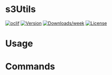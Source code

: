 s3Utils
=======



[![oclif](https://img.shields.io/badge/cli-oclif-brightgreen.svg)](https://oclif.io)
[![Version](https://img.shields.io/npm/v/s3Utils.svg)](https://npmjs.org/package/s3Utils)
[![Downloads/week](https://img.shields.io/npm/dw/s3Utils.svg)](https://npmjs.org/package/s3Utils)
[![License](https://img.shields.io/npm/l/s3Utils.svg)](https://github.com/logicalangel/s3Utils/blob/master/package.json)

<!-- toc -->
# Usage
<!-- usage -->
# Commands
<!-- commands -->
